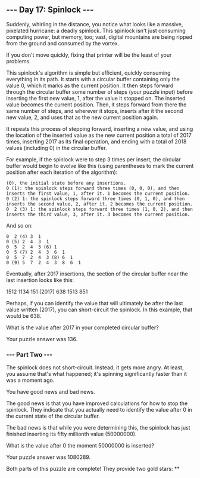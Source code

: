 ## --- Day 17: Spinlock ---

Suddenly, whirling in the distance, you notice what looks like a massive, pixelated hurricane: a deadly spinlock. This spinlock isn't just consuming computing power, but memory, too; vast, digital mountains are being ripped from the ground and consumed by the vortex.

If you don't move quickly, fixing that printer will be the least of your problems.

This spinlock's algorithm is simple but efficient, quickly consuming everything in its path. It starts with a circular buffer containing only the value 0, which it marks as the current position. It then steps forward through the circular buffer some number of steps (your puzzle input) before inserting the first new value, 1, after the value it stopped on. The inserted value becomes the current position. Then, it steps forward from there the same number of steps, and wherever it stops, inserts after it the second new value, 2, and uses that as the new current position again.

It repeats this process of stepping forward, inserting a new value, and using the location of the inserted value as the new current position a total of 2017 times, inserting 2017 as its final operation, and ending with a total of 2018 values (including 0) in the circular buffer.

For example, if the spinlock were to step 3 times per insert, the circular buffer would begin to evolve like this (using parentheses to mark the current position after each iteration of the algorithm):

    (0), the initial state before any insertions.
    0 (1): the spinlock steps forward three times (0, 0, 0), and then inserts the first value, 1, after it. 1 becomes the current position.
    0 (2) 1: the spinlock steps forward three times (0, 1, 0), and then inserts the second value, 2, after it. 2 becomes the current position.
    0  2 (3) 1: the spinlock steps forward three times (1, 0, 2), and then inserts the third value, 3, after it. 3 becomes the current position.

And so on:

    0  2 (4) 3  1
    0 (5) 2  4  3  1
    0  5  2  4  3 (6) 1
    0  5 (7) 2  4  3  6  1
    0  5  7  2  4  3 (8) 6  1
    0 (9) 5  7  2  4  3  8  6  1

Eventually, after 2017 insertions, the section of the circular buffer near the last insertion looks like this:

1512  1134  151 (2017) 638  1513  851

Perhaps, if you can identify the value that will ultimately be after the last value written (2017), you can short-circuit the spinlock. In this example, that would be 638.

What is the value after 2017 in your completed circular buffer?

Your puzzle answer was 136.

### --- Part Two ---

The spinlock does not short-circuit. Instead, it gets more angry. At least, you assume that's what happened; it's spinning significantly faster than it was a moment ago.

You have good news and bad news.

The good news is that you have improved calculations for how to stop the spinlock. They indicate that you actually need to identify the value after 0 in the current state of the circular buffer.

The bad news is that while you were determining this, the spinlock has just finished inserting its fifty millionth value (50000000).

What is the value after 0 the moment 50000000 is inserted?

Your puzzle answer was 1080289.

Both parts of this puzzle are complete! They provide two gold stars: **

